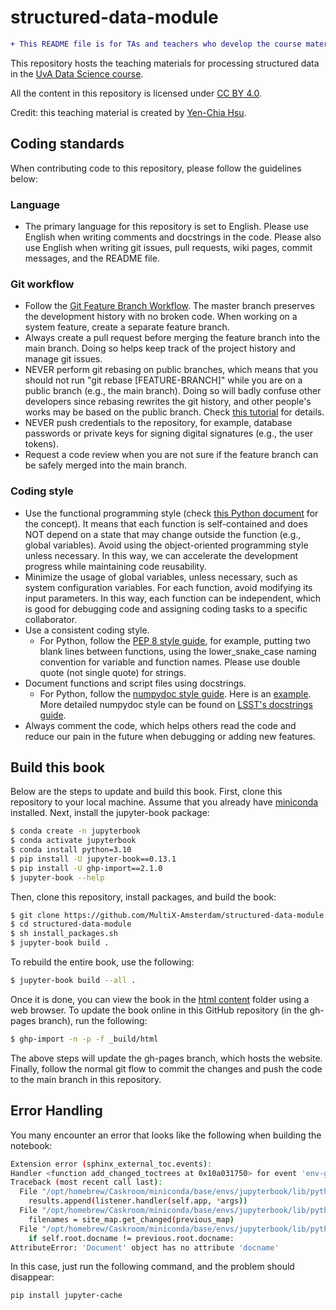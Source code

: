 # structured-data-module

```diff
+ This README file is for TAs and teachers who develop the course materials, NOT for students.
```

This repository hosts the teaching materials for processing structured data in the [UvA Data Science course](https://multix.io/data-science-book-uva/).

All the content in this repository is licensed under [CC BY 4.0](https://creativecommons.org/licenses/by/4.0/).

Credit: this teaching material is created by [Yen-Chia Hsu](https://github.com/yenchiah).

## <a name="coding-standards"></a>Coding standards
When contributing code to this repository, please follow the guidelines below:

### Language
- The primary language for this repository is set to English. Please use English when writing comments and docstrings in the code. Please also use English when writing git issues, pull requests, wiki pages, commit messages, and the README file.

### Git workflow
- Follow the [Git Feature Branch Workflow](https://www.atlassian.com/git/tutorials/comparing-workflows/feature-branch-workflow). The master branch preserves the development history with no broken code. When working on a system feature, create a separate feature branch.
- Always create a pull request before merging the feature branch into the main branch. Doing so helps keep track of the project history and manage git issues.
- NEVER perform git rebasing on public branches, which means that you should not run "git rebase [FEATURE-BRANCH]" while you are on a public branch (e.g., the main branch). Doing so will badly confuse other developers since rebasing rewrites the git history, and other people's works may be based on the public branch. Check [this tutorial](https://www.atlassian.com/git/tutorials/merging-vs-rebasing#the-golden-rule-of-rebasing) for details.
- NEVER push credentials to the repository, for example, database passwords or private keys for signing digital signatures (e.g., the user tokens).
- Request a code review when you are not sure if the feature branch can be safely merged into the main branch.

### Coding style
- Use the functional programming style (check [this Python document](https://docs.python.org/3/howto/functional.html) for the concept). It means that each function is self-contained and does NOT depend on a state that may change outside the function (e.g., global variables). Avoid using the object-oriented programming style unless necessary. In this way, we can accelerate the development progress while maintaining code reusability.
- Minimize the usage of global variables, unless necessary, such as system configuration variables. For each function, avoid modifying its input parameters. In this way, each function can be independent, which is good for debugging code and assigning coding tasks to a specific collaborator.
- Use a consistent coding style.
  - For Python, follow the [PEP 8 style guide](https://www.python.org/dev/peps/pep-0008/), for example, putting two blank lines between functions, using the lower_snake_case naming convention for variable and function names. Please use double quote (not single quote) for strings.
- Document functions and script files using docstrings.
  - For Python, follow the [numpydoc style guide](https://numpydoc.readthedocs.io/en/latest/format.html). Here is an [example](https://numpydoc.readthedocs.io/en/latest/example.html#example). More detailed numpydoc style can be found on [LSST's docstrings guide](https://developer.lsst.io/python/numpydoc.html).
- Always comment the code, which helps others read the code and reduce our pain in the future when debugging or adding new features.

## Build this book

Below are the steps to update and build this book. First, clone this repository to your local machine. Assume that you already have [miniconda](https://docs.conda.io/en/main/miniconda.html) installed. Next, install the jupyter-book package:
```sh
$ conda create -n jupyterbook
$ conda activate jupyterbook
$ conda install python=3.10
$ pip install -U jupyter-book==0.13.1
$ pip install -U ghp-import==2.1.0
$ jupyter-book --help
```
Then, clone this repository, install packages, and build the book:
```sh
$ git clone https://github.com/MultiX-Amsterdam/structured-data-module
$ cd structured-data-module
$ sh install_packages.sh
$ jupyter-book build .
```
To rebuild the entire book, use the following:
```sh
$ jupyter-book build --all .
```
Once it is done, you can view the book in the [html content](_build/html) folder using a web browser. To update the book online in this GitHub repository (in the gh-pages branch), run the following:
```sh
$ ghp-import -n -p -f _build/html
```
The above steps will update the gh-pages branch, which hosts the website. Finally, follow the normal git flow to commit the changes and push the code to the main branch in this repository.

## Error Handling

You many encounter an error that looks like the following when building the notebook:
```sh
Extension error (sphinx_external_toc.events):
Handler <function add_changed_toctrees at 0x10a031750> for event 'env-get-outdated' threw an exception (exception: 'Document' object has no attribute 'docname')
Traceback (most recent call last):
  File "/opt/homebrew/Caskroom/miniconda/base/envs/jupyterbook/lib/python3.10/site-packages/sphinx/events.py", line 94, in emit
    results.append(listener.handler(self.app, *args))
  File "/opt/homebrew/Caskroom/miniconda/base/envs/jupyterbook/lib/python3.10/site-packages/sphinx_external_toc/events.py", line 138, in add_changed_toctrees
    filenames = site_map.get_changed(previous_map)
  File "/opt/homebrew/Caskroom/miniconda/base/envs/jupyterbook/lib/python3.10/site-packages/sphinx_external_toc/api.py", line 220, in get_changed
    if self.root.docname != previous.root.docname:
AttributeError: 'Document' object has no attribute 'docname'
```
In this case, just run the following command, and the problem should disappear:
```sh
pip install jupyter-cache
```
